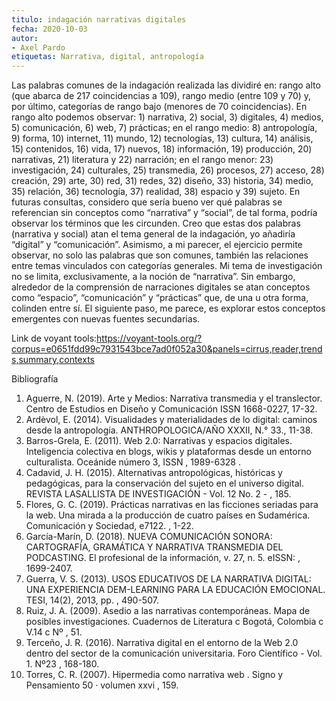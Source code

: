 ```yaml
---
titulo: indagación narrativas digitales 
fecha: 2020-10-03
autor:
- Axel Pardo 
etiquetas: Narrativa, digital, antropología
---
```

Las palabras comunes de la indagación realizada las dividiré en: rango alto (que abarca de 217 coincidencias a 109), rango medio (entre 109 y 70) y, por último, categorías de rango bajo (menores de 70 coincidencias). En rango alto podemos observar: 1) narrativa, 2) social, 3) digitales, 4) medios, 5) comunicación, 6) web, 7) prácticas; en el rango medio: 8) antropología, 9) forma, 10) internet, 11) mundo, 12) tecnologías, 13) cultura, 14) análisis, 15) contenidos, 16) vida, 17) nuevos, 18) información, 19) producción, 20) narrativas, 21) literatura y 22) narración; en el rango menor: 23) investigación, 24) culturales, 25) transmedia, 26) procesos, 27) acceso, 28) creación, 29) arte, 30) red, 31) redes, 32) diseño, 33) historia, 34) medio, 35) relación, 36) tecnología, 37) realidad, 38) espacio y 39) sujeto.  En futuras consultas, considero que sería bueno ver qué palabras se referencian sin conceptos como “narrativa” y “social”, de tal forma, podría observar los términos que les circunden. Creo que estas dos palabras (narrativa y social) atan el tema general de la indagación, yo añadiría “digital” y “comunicación”. Asimismo, a mi parecer, el ejercicio permite observar, no solo las palabras que son comunes, también las relaciones entre temas vinculados con categorías generales. Mi tema de investigación no se limita, exclusivamente, a la noción de “narrativa”. Sin embargo, alrededor de la comprensión de narraciones digitales se atan conceptos como “espacio”, “comunicación” y “prácticas” que, de una u otra forma, colinden entre sí. El siguiente paso, me parece, es explorar estos conceptos emergentes con nuevas fuentes secundarias.  

Link de voyant tools:https://voyant-tools.org/?corpus=e0651fdd99c7931543bce7ad0f052a30&panels=cirrus,reader,trends,summary,contexts

Bibliografía
01.	Aguerre, N. (2019). Arte y Medios: Narrativa transmedia y el translector. Centro de Estudios en Diseño y Comunicación ISSN 1668-0227, 17-32.
02.	Ardèvol, E. (2014). Visualidades y materialidades de lo digital: caminos desde la antropología. ANTHROPOLOGICA/AÑO XXXII, N.° 33., 11-38.
03.	Barros-Grela, E. (2011). Web 2.0: Narrativas y espacios digitales. Inteligencia colectiva en blogs, wikis y plataformas desde un entorno culturalista. Oceánide número 3, ISSN , 1989-6328 .
04.	Cadavid, J. H. (2015). Alternativas antropológicas, históricas y pedagógicas, para la conservación del sujeto en el universo digital. REVISTA LASALLISTA DE INVESTIGACIÓN - Vol. 12 No. 2 - , 185.
05.	Flores, G. C. (2019). Prácticas narrativas en las ficciones seriadas para la web. Una mirada a la producción de cuatro países en Sudamérica. Comunicación y Sociedad, e7122. , 1-22.
06.	García-Marín, D. (2018). NUEVA COMUNICACIÓN SONORA: CARTOGRAFÍA, GRAMÁTICA Y NARRATIVA TRANSMEDIA DEL PODCASTING. El profesional de la información, v. 27, n. 5. eISSN: , 1699-2407.
07.	Guerra, V. S. (2013). USOS EDUCATIVOS DE LA NARRATIVA DIGITAL: UNA EXPERIENCIA DEM-LEARNING PARA LA EDUCACIÓN EMOCIONAL. TESI, 14(2), 2013, pp. , 490-507.
08.	Ruiz, J. A. (2009). Asedio a las narrativas contemporáneas. Mapa de posibles investigaciones. Cuadernos de Literatura c Bogotá, Colombia c V.14 c Nº , 51.
09.	Terceño, J. R. (2016). Narrativa digital en el entorno de la Web 2.0 dentro del sector de la comunicación universitaria. Foro Científico - Vol. 1. Nº23 , 168-180.
010.	Torres, C. R. (2007). Hipermedia como narrativa web . Signo y Pensamiento 50 · volumen xxvi , 159.
